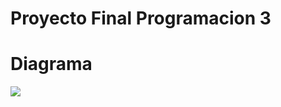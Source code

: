 # Proyecto Final Programacion 3


# Diagrama 
[![](https://mermaid.ink/img/pako:eNrNWW1v2zYQ_iuCgAJO6wSN89YYRQHHcRKhiePZWj5sHgpGujpcJNIjJaNpkfz2kXqxSYm05aYD5g-2SN4d7x4e7yGtH25AQ3C7bhAhzs8xmjEUT4kjPm_eOAOesDRIUoa4E4JzjhLKnTPEIZfIdJyhMPDivzg_8k75eedLWaR0lELX8DUxdI_x7EHtxyRxrqDSKYVbvhMKyzt59_OUqJ6cYYLY0wQQCx58BlWvdpezUaraXVAcOh7hwBJhHicQ7yij95RGzhhiugDDqO_k0xmGrjFP5GweuWUhMJ-hBTCOopbZ-d7ddXOfdyVAl5DkGLVKISJ-d-pSZyhCJIALFCSUWYVXMyUogbFm-MkuKFd0Kfdt53-H6xXiDz66j-Dlc_tOx_Yak0cIM3uf4ekORSmMEGaZ4MuffzmZWgXOCf4OhnUQk7Q-O4_wVAOgF4b5SNu5cxZyDhsKNf07abrenen0KUkQJlw4rklUoldC9G3Bl4t3BShcK-AjHFVi79OUJIaQLzDjplUvx68R3z4p6h5dYBKuSRGfyidLYkwSFDzaUclSTNjlVe9HKX8wZuyIzluVHoDHVi0-jw_iefKkDSyxtDj7Wwop_ISzA_KP1DT6ew752K_3WVIHSXCIQpDEETlDmNEAUzWifoSBJKDRhqAbTGaOF9b7hjS-Z1Dv780hinBI6yPnQ8_QiRkEwhNSH_Ihgq-UGCwNYi3x3wluAx_H4FxA8ICGKMCxjIXWMhCxvyFBfQYhTqjcP1mbG1dYFzbBMkxjYLSQqw8XgGrghSB8Q5EoA7FY_8K2YXyCopD2BNOjqG545A2twQ--zTFDFUCzjBFnB3QWUZFiKEQ1ZBgiHGULIWBZNaCWwGNAEf6O2AjNaKt0NxbFj-7YREVp5Gm8WZrQBWIFnK3aeB_F91jM6w1bBQ4khQUdYVITLcK02zoHfr9JZkIjHOAEsZ5YZuFwvmTLILLJ8z5zhVBQbLynLAnl4zlVzcm2IWluqJ7z5RYDHjA8r-SEnjaKdcN2E5kjiLfcVaXn1XgrTioxf_wIRIaGEjHw6dNqoH97Mxr3Vu1R7_J21RoPfG98-2VwMej73p0y4A39wXgwGUw0S97Eux0aXZMBhLSfCu_Ra9dCx80jeFlGDcOCDq2bW5QGhilrvPnLUbnxbjDBMbUM-uIYGP3UBtedvwOiF1KVTi6Bi7NrqZ3DnPcVZY9rzFgepovBl7I4ctmryK0Oh_kytGsKUqJWGpjYyIVAq-SxIP-tH3YyYLO6tFmjHLq9T4DAUqPIERzWeHkQCcgIWi-ZrcgyMtlaKnDLeSPHtiQsDdv6LctCc5uwtulZIS9rZ4Uqk7ypHWN0iQLOUn9Zz5Utt2bdmk-rLUnT2cq9lNFWJKxm-7GZkxo7mjTaznac2cBG2ymEwlWh38SujYIxMa7mxrY83GhWC--uB2IjGxf7Ry181qO7tVReYWkEB0gpmrvFTcCqNAIS5ltbUSruOqrS71EiQuEbDl8z4QJDaiAtlXST1fPOWgooduANXRQlnm9cHasRk-eW9ZJXlADlV5Hayo8YDYAjZoFvbWXMKZ7XOb5e5tTTwIujKSoeaWeGSxkmYmrfRrg0AwVSJgNLalDpVf6bwGgkhAXHOr2RZ7ip8UIoAqYFXKHhLzOtrXjoiZIqMB6DLHONSVTX2opNddUmnKprNCJXXaURuZZEtxbQJfcWgOqXRxugzbnKCE7TylmZeTvm0pVfQ2FmS7-Qy6oTbEVqFZBewW66pW1pTtf-b_hOq6Hr81rjxDK5LSxkTNJtSMRo4BcQiG7355ikj9gsv9Gh6JW1tXHNeP0iZF6z7FVQ4fsKPJYmqCeuBXhBDSQzhggVMwr3GWQwlDOZ3t1M3f2p67zd3RVP7_f23opG8cdvrqO8MtkkWnkLsLf3Sf9rPJfKv0tGUW3u5zb1spqLV0qtwZPavx35d2VxpU_Ve6tV0HpxVTWW6SA1Nl3brIqb7m2aopZXVZSVs9x6pfoZd718_XiryutnNWNI2hnNkAtqSZMGLg370MDqK1F9J9qqpSJf34uWcmFzZ6O47tJmcdUjt-3OGA7dbsJSaLuiZMZINt2seE3d5AFimLpd8Rgi9jh1p-RZ6MwR-YPSuFRjNJ09uN2vKOKilc5DlEDxCnopIoqoOLPJtwxud79zmtlwuz_cb253d_9w7-DDh87x8an4OTp9f3DQdp_c7vHh3v7hyWHnsNM5ODo5ft95brvfs2k7e6J5dHR4cnp8sN85Oj45bLtZEgtOyd-Cy5_nfwHc9iLD?type=png)](https://mermaid.live/edit#pako:eNrNWW1v2zYQ_iuCgAJO6wSN89YYRQHHcRKhiePZWj5sHgpGujpcJNIjJaNpkfz2kXqxSYm05aYD5g-2SN4d7x4e7yGtH25AQ3C7bhAhzs8xmjEUT4kjPm_eOAOesDRIUoa4E4JzjhLKnTPEIZfIdJyhMPDivzg_8k75eedLWaR0lELX8DUxdI_x7EHtxyRxrqDSKYVbvhMKyzt59_OUqJ6cYYLY0wQQCx58BlWvdpezUaraXVAcOh7hwBJhHicQ7yij95RGzhhiugDDqO_k0xmGrjFP5GweuWUhMJ-hBTCOopbZ-d7ddXOfdyVAl5DkGLVKISJ-d-pSZyhCJIALFCSUWYVXMyUogbFm-MkuKFd0Kfdt53-H6xXiDz66j-Dlc_tOx_Yak0cIM3uf4ekORSmMEGaZ4MuffzmZWgXOCf4OhnUQk7Q-O4_wVAOgF4b5SNu5cxZyDhsKNf07abrenen0KUkQJlw4rklUoldC9G3Bl4t3BShcK-AjHFVi79OUJIaQLzDjplUvx68R3z4p6h5dYBKuSRGfyidLYkwSFDzaUclSTNjlVe9HKX8wZuyIzluVHoDHVi0-jw_iefKkDSyxtDj7Wwop_ISzA_KP1DT6ew752K_3WVIHSXCIQpDEETlDmNEAUzWifoSBJKDRhqAbTGaOF9b7hjS-Z1Dv780hinBI6yPnQ8_QiRkEwhNSH_Ihgq-UGCwNYi3x3wluAx_H4FxA8ICGKMCxjIXWMhCxvyFBfQYhTqjcP1mbG1dYFzbBMkxjYLSQqw8XgGrghSB8Q5EoA7FY_8K2YXyCopD2BNOjqG545A2twQ--zTFDFUCzjBFnB3QWUZFiKEQ1ZBgiHGULIWBZNaCWwGNAEf6O2AjNaKt0NxbFj-7YREVp5Gm8WZrQBWIFnK3aeB_F91jM6w1bBQ4khQUdYVITLcK02zoHfr9JZkIjHOAEsZ5YZuFwvmTLILLJ8z5zhVBQbLynLAnl4zlVzcm2IWluqJ7z5RYDHjA8r-SEnjaKdcN2E5kjiLfcVaXn1XgrTioxf_wIRIaGEjHw6dNqoH97Mxr3Vu1R7_J21RoPfG98-2VwMej73p0y4A39wXgwGUw0S97Eux0aXZMBhLSfCu_Ra9dCx80jeFlGDcOCDq2bW5QGhilrvPnLUbnxbjDBMbUM-uIYGP3UBtedvwOiF1KVTi6Bi7NrqZ3DnPcVZY9rzFgepovBl7I4ctmryK0Oh_kytGsKUqJWGpjYyIVAq-SxIP-tH3YyYLO6tF...)

